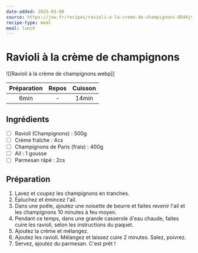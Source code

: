 ```yaml
---
date-added: 2025-03-08
source: https://jow.fr/recipes/ravioli-a-la-creme-de-champignons-8844jvfv4rom7wsn0m18
recipe-type: meal
meal: lunch
---
```


# Ravioli à la crème de champignons

![[Ravioli à la crème de champignons.webp]]

| Préparation | Repos | Cuisson |
|:-----------:|:-----:|:-------:|
|    6min     |   -   |  14min  |

## Ingrédients

- [ ] Ravioli (Champignons) : 500g
- [ ] Crème fraîche : 4cs
- [ ] Champignons de Paris (frais) : 400g
- [ ] Ail : 1 gousse
- [ ] Parmesan râpé : 2cs

## Préparation

1. Lavez et coupez les champignons en tranches.
2. Épluchez et émincez l'ail.
3. Dans une poêle, ajoutez une noisette de beurre et faites revenir l'ail et les champignons 10 minutes à feu moyen.
4. Pendant ce temps, dans une grande casserole d'eau chaude, faites cuire les ravioli, selon les instructions du paquet.
5. Ajoutez la crème et mélangez.
6. Ajoutez les ravioli. Mélangez et laissez cuire 2 minutes. Salez, poivrez.
7. Servez, ajoutez du parmesan. C'est prêt !
